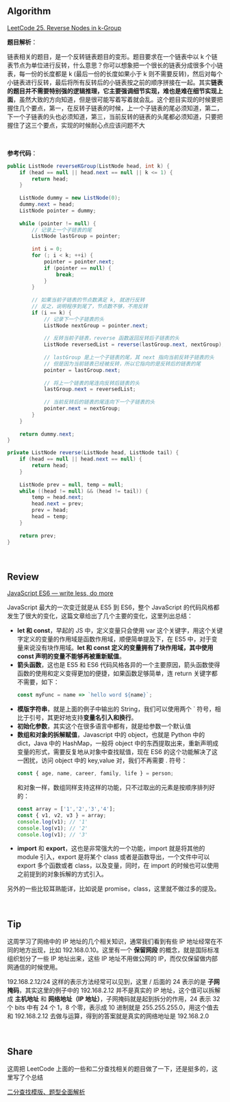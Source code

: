 ## Algorithm

[LeetCode 25. Reverse Nodes in k-Group](https://leetcode.com/problems/reverse-nodes-in-k-group/)

**题目解析**：

链表相关的题目，是一个反转链表题目的变形。题目要求在一个链表中以 k 个链表节点为单位进行反转，什么意思？你可以想象把一个很长的链表分成很多个小链表，每一份的长度都是 k (最后一份的长度如果小于 k 则不需要反转)，然后对每个小链表进行反转，最后将所有反转后的小链表按之前的顺序拼接在一起。其实**链表的题目并不需要特别强的逻辑推理，它主要强调细节实现，难也是难在细节实现上面**，虽然大致的方向知道，但是很可能写着写着就会乱。这个题目实现的时候要把握住几个要点，第一，在反转子链表的时候，上一个子链表的尾必须知道，第二，下一个子链表的头也必须知道，第三，当前反转的链表的头尾都必须知道，只要把握住了这三个要点，实现的时候耐心点应该问题不大

<br>

**参考代码**：
```java
public ListNode reverseKGroup(ListNode head, int k) {
    if (head == null || head.next == null || k <= 1) {
        return head;
    }
    
    ListNode dummy = new ListNode(0);
    dummy.next = head;
    ListNode pointer = dummy;
    
    while (pointer != null) {
        // 记录上一个子链表的尾
        ListNode lastGroup = pointer;
        
        int i = 0;            
        for (; i < k; ++i) {
            pointer = pointer.next;
            if (pointer == null) {
                break;
            }
        }
        
        // 如果当前子链表的节点数满足 k, 就进行反转
        // 反之，说明程序到尾了，节点数不够，不用反转
        if (i == k) {
            // 记录下一个子链表的头
            ListNode nextGroup = pointer.next;
            
            // 反转当前子链表，reverse 函数返回反转后子链表的头
            ListNode reversedList = reverse(lastGroup.next, nextGroup);
            
            // lastGroup 是上一个子链表的尾，其 next 指向当前反转子链表的头
            // 但是因为当前链表已经被反转，所以它指向的是反转后的链表的尾
            pointer = lastGroup.next;
            
            // 将上一个链表的尾连向反转后链表的头
            lastGroup.next = reversedList;
            
            // 当前反转后的链表的尾连向下一个子链表的头
            pointer.next = nextGroup;
        }
    }
    
    return dummy.next;
}

private ListNode reverse(ListNode head, ListNode tail) {
    if (head == null || head.next == null) {
        return head;
    }
    
    ListNode prev = null, temp = null;
    while ((head != null) && (head != tail)) {
        temp = head.next;
        head.next = prev;
        prev = head;
        head = temp;
    }
    
    return prev;
}
```
<br>

## Review
[JavaScript ES6 — write less, do more](https://medium.com/free-code-camp/write-less-do-more-with-javascript-es6-5fd4a8e50ee2)

JavaScript 最大的一次变迁就是从 ES5 到 ES6，整个 JavaScript 的代码风格都发生了很大的变化，这篇文章给出了几个主要的变化，这里列出总结：
* **let 和 const**，早起的 JS 中，定义变量只会使用 var 这个关键字，用这个关键字定义的变量的作用域是函数作用域，顺便简单提及下，在 ES5 中，对于变量来说没有块作用域。**let 和 const 定义的变量拥有了块作用域，其中使用 const 声明的变量不能够再被重新赋值**。
* **箭头函数**，这也是 ES5 和 ES6 代码风格各异的一个主要原因，箭头函数使得函数的使用和定义变得更加的便捷，如果函数足够简单，连 return 关键字都不需要，如下：
    ```js
    const myFunc = name => `hello word ${name}`;
    ```
* **模版字符串**，就是上面的例子中输出的 String，我们可以使用两个 ` 符号，相比于引号，其更好地支持**变量名引入和换行**。
* **初始化参数**，其实这个在很多语言中都有，就是给参数一个默认值
* **数组和对象的拆解赋值**，Javascript 中的 object，也就是 Python 中的 dict，Java 中的 HashMap，一般将 object 中的东西提取出来，重新声明成变量的形式，需要反复地从对象中查找赋值，现在 ES6 的这个功能解决了这一困扰，访问 object 中的 key,value 对，我们不再需要 . 符号：
    ```js
    const { age, name, career, family, life } = person;
    ```
    和对象一样，数组同样支持这样的功能，只不过取出的元素是按顺序排列好的：
    ```js
    const array = ['1','2','3','4'];
    const { v1, v2, v3 } = array;
    console.log(v1); // '1'
    console.log(v1); // '2'
    console.log(v1); // '3'
    ```
* **import** 和 **export**，这也是非常强大的一个功能，import 就是将其他的 module 引入，export 是将某个 class 或者是函数导出，一个文件中可以 export 多个函数或者 class，以及变量，同时，在 import 的时候也可以使用之前提到的对象拆解的方式引入。

另外的一些比较耳熟能详，比如说是 promise，class，这里就不做过多的提及。

<br>

## Tip
这周学习了网络中的 IP 地址的几个相关知识，通常我们看到有些 IP 地址经常在不同的地方出现，比如 192.168.0.10。这里有一个 **保留网段** 的概念，就是国际标准组织划分了一些 IP 地址出来，这些 IP 地址不用做公网的 IP，而仅仅保留做内部网通信的时候使用。

192.168.2.12/24 这样的表示方法经常可以见到，这里 / 后面的 24 表示的是 **子网掩码**，其实这里的例子中的 192.168.2.12 并不是真实的 IP 地址，这个值可以拆解成 **主机地址** 和 **网络地址（IP 地址）**，子网掩码就是起到拆分的作用，24 表示 32 个 bits 中有 24 个 1，8 个零，表示成 10 进制就是 255.255.255.0，用这个值去和 192.168.2.12 去做与运算，得到的答案就是真实的网络地址是 192.168.2.0

<br>

## Share
这周把 LeetCode 上面的一些和二分查找相关的题目做了一下，还是挺多的，这里写了个总结

[二分查找模版、题型全面解析](./二分查找模版、题型全面解析.md)

